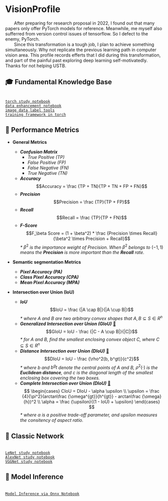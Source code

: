 # VisionProfile
  &ensp;&ensp;&ensp;&ensp;After preparing for research proposal in 2022, I found out that many papers only offer PyTorch models for reference. Meanwhile, me myself also sufferred from version control issues of tensorflow. So I defect to the enemy, PyTorch. </br>
  &ensp;&ensp;&ensp;&ensp;Since this transformation is a tough job, I plan to achieve something simultaneously. Why not replicate the previous learning path in computer vision area. This profile records efferts that I did during this transformation, and part of the painful past exploring deep learning self-motivatedly. Thanks for not helping USTB. </br>

[torch_git]:https://github.com/Xcanton/TorchLearn
[data_enhancement_git]:https://github.com/Xcanton/DataEnhancementLearn
[onnx_notebook_git]:https://github.com/Xcanton/OnnxInferenceLearn

[lenet_notebook_git]:https://github.com/Xcanton/LeNetLearn
[alexnet_notebook_git]:https://github.com/Xcanton/AlexNetLearn
[vggnet_notebook_git]:https://github.com/Xcanton/VGGNetLearn

[training_framwork_git]:https://github.com/Xcanton/TorchTrainingFramework
[GIoU_Paper]:https://arxiv.org/pdf/1902.09630.pdf
[CIoU&DIoU_Paper]:https://arxiv.org/pdf/1911.08287.pdf

## :mortar_board: Fundamental Knowledge Base
<br>[`torch study notebook`][torch_git]</br>
[`data enhancement notebook`][data_enhancement_git]</br>
[`image data label tools`](https://github.com/opencv/cvat)</br>
[`training framework in torch`][training_framwork_git]</br>

## :city_sunset: Performance Metrics
- <b>General Metrics</b>
  - <b>_Confusion Matrix_</b>
    - _True Positive (TP)_
    - _False Positive (FP)_
    - _False Negative (FN)_
    - _True Negative (TN)_
  - <b>_Accuracy_</b>
    $$Accuracy = \frac {TP + TN}{TP + TN + FP + FN}$$
  - <b>_Precision_</b>
    $$Precision = \frac {TP}{TP + FP}$$
  - <b>_Recall_</b>
    $$Recall = \frac {TP}{TP + FN}$$
  - <b>_F-Score_</b>
    $$F_\beta Score = (1 + \beta^2) * \frac {Precision \times Recall}{\beta^2 \times Precision + Recall}$$
    _*_ $\beta^2$ _is the importance weight of Precision. When_ $\beta^2$ _belongs to_ $(-1, 1)$ _means the <b>Precision</b> is more important than the <b>Recall</b> rate._
    
- <b>Semantic segmentation Metrics</b>
  - <b>_Pixel Accuracy (PA)_</b>
  - <b>_Class Pixel Accuracy (CPA)_</b>
  - <b>_Mean Pixel Accuracy (MPA)_</b>
- <b>Intersection over Union (IoU)</b>
  - <b>_IoU_</b>
    $$IoU = \frac {|A \cap B|}{|A \cup B|}$$
    _* where_ $A$ _and_ $B$ _are two arbitrary convex shapes that_ $A, B \subseteq S \in R^n$
  - <b>_Generalized Intersection over Union (GIoU)_</b> [ :link: ][GIoU_Paper]
    $$GIoU = IoU - \frac {|C - A \cup B|}{|C|}$$
    _* for_ $A$ _and_ $B$_, find the smallest enclosing convex object_ $C$_, where_ $C \subseteq S \in R^n$
  - <b>_Distance Intersection over Union (DIoU)_</b> [ :link: ][CIoU&DIoU_Paper]
    $$DIoU = IoU - \frac {\rho^2(b, b^gt)}{c^2}$$
    _* where_ $b$ _and_ $b^gt$ _denote the central points of_ $A$ _and_ $B$_,_ $\rho^2(\cdot)$ _is the <b>Euclidean distance</b>, and_ $c$ _is the diagonal length of the smallest enclosing box covering the two boxes._
  - <b>_Complete Intersection over Union (DIoU)_</b> [ :link: ][CIoU&DIoU_Paper]
  $$
  \begin{cases}
  CIoU = DIoU - \alpha \upsilon \\
  \upsilon = \frac {4}{\pi^2}(arctan\frac {\omega^{gt}}{h^{gt}} - arctan\frac {\omega}{h})^2 \\
  \alpha = \frac {\upsilon}{(1 - IoU) + \upsilon}
  \end{cases}
  $$
    _* where_ $\alpha$ _is a positive trade-off parameter, and_ $upsilon$ _measures the consitency of aspect ratio._

## :construction: Classic Network
<br>[`LeNet study notebook`][lenet_notebook_git]</br>
[`AlexNet study notebook`][alexnet_notebook_git]</br>
[`VGGNet study notebook`][vggnet_notebook_git]</br>

## :volcano: Model Inference
<br>[`Model Inference via Onnx Notebook`][onnx_notebook_git]</br>
